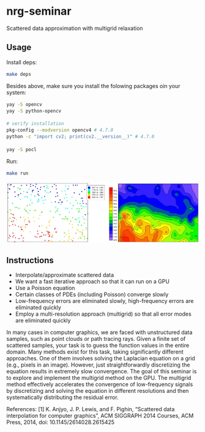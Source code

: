 # nrg-seminar

Scattered data approximation with multigrid relaxation

## Usage

Install deps:

```bash
make deps
```

Besides above, make sure you install the folowing packages oin your system:

```bash
yay -S opencv
yay -S python-opencv

# verify installation 
pkg-config --modversion opencv4 # 4.7.0
python -c "import cv2; print(cv2.__version__)" # 4.7.0

yay -S pocl
```

Run:

```bash
make run
```

![Scattered data image from laboratory slides](assets/slides-image.png)

## Instructions

- Interpolate/approximate scattered data
- We want a fast iterative approach so that it can run on a GPU
- Use a Poisson equation
- Certain classes of PDEs (including Poisson) converge slowly
- Low-frequency errors are eliminated slowly, high-frequency errors are eliminated quickly
- Employ a multi-resolution approach (multigrid) so that all error modes are eliminated quickly

In many cases in computer graphics, we are faced with unstructured data samples, such as point clouds or path
tracing rays. Given a finite set of scattered samples, your task is to guess the function values in the entire domain.
Many methods exist for this task, taking significantly different approaches. One of them involves solving the Laplacian
equation on a grid (e.g., pixels in an image). However, just straightforwardly discretizing the equation results in
extremely slow convergence. The goal of this seminar is to explore and implement the multigrid method on the GPU.
The multigrid method effectively accelerates the convergence of low-frequency signals by discretizing and solving the
equation in different resolutions and then systematically distributing the residual error.

References:
[1] K. Anjyo, J. P. Lewis, and F. Pighin, “Scattered data interpolation for computer graphics”,
ACM SIGGRAPH 2014 Courses, ACM Press, 2014, doi: 10.1145/2614028.2615425
